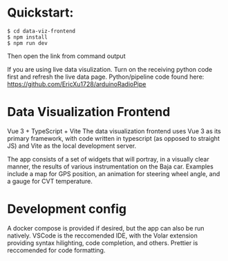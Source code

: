 # Quickstart:

```
$ cd data-viz-frontend
$ npm install
$ npm run dev
```
Then open the link from command output



If you are using live data visulization. Turn on the receiving python code first and refresh the live data page. Python/pipeline code found here: https://github.com/EricXu1728/arduinoRadioPipe


# Data Visualization Frontend

Vue 3 + TypeScript + Vite
The data visualization frontend uses Vue 3 as its primary framework, with code
written in typescript (as opposed to straight JS) and Vite as the local
development server.

The app consists of a set of widgets that will portray, in a visually clear
manner, the results of various instrumentation on the Baja car. Examples include
a map for GPS position, an animation for steering wheel angle, and a gauge for
CVT temperature.

# Development config

A docker compose is provided if desired, but the app can also be run natively.
VSCode is the reccomended IDE, with the Volar extension providing syntax
hilighting, code completion, and others. Prettier is reccomended for code
formatting.
